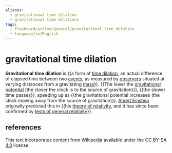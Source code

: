 ```yaml
---
aliases:
  - gravitational time dilation
  - gravitational time dilations
tags:
  - flashcard/active/general/gravitational_time_dilation
  - language/in/English
---
```


# gravitational time dilation

__Gravitational time dilation__ is {{a form of [time dilation](time%20dilation.md), an actual difference of elapsed time between two [events](event%20(relativity).md), as measured by [observers](observer%20(special%20relativity).md) situated at varying distances from a gravitating [mass](mass.md)}}. {{The lower the [gravitational potential](gravitational%20potential.md) (the closer the clock is to the source of gravitation)}}, {{the slower time passes}}, speeding up as {{the gravitational potential increases (the clock moving away from the source of gravitation)}}. [Albert Einstein](Albert%20Einstein.md) originally predicted this in {{his [theory of relativity](theory%20of%20relativity.md), and it has since been confirmed by [tests of general relativity](tests%20of%20general%20relativity.md)}}. <!--SR:!2024-08-22,14,290!2024-08-25,17,290!2024-08-21,13,290!2024-09-17,31,290!2024-08-18,10,270-->

## references

This text incorporates [content](https://en.wikipedia.org/wiki/gravitational_time_dilation) from [Wikipedia](Wikipedia.md) available under the [CC BY-SA 4.0](https://creativecommons.org/licenses/by-sa/4.0/) license.
